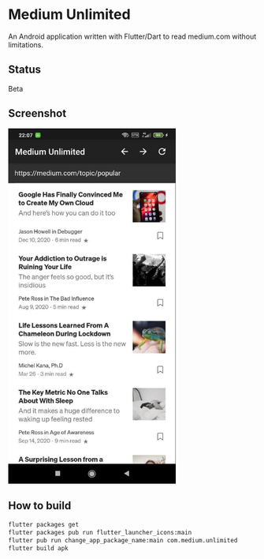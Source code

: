 # Medium Unlimited

An Android application written with Flutter/Dart to read medium.com without limitations. 

## Status
Beta

## Screenshot
<img src="https://raw.githubusercontent.com/And96/MediumUnlimited/main/docs/Screenshot_1.jpg" width="340" height="720">

## How to build
```
flutter packages get
flutter packages pub run flutter_launcher_icons:main
flutter pub run change_app_package_name:main com.medium.unlimited
flutter build apk
```
